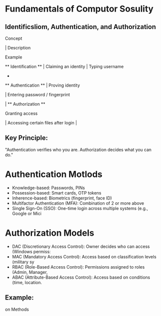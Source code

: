 # Fundamentals of Computor Sosulity
## Identificsliom, Authentication, and Authorization
Concept

| Description

Example

** Identification **
| Claiming an identity
| Typing username

-

** Authentication **
| Proving identity

| Entering password / fingerprint

| ** Authorization **

Granting access

| Accessing certain files after login |

## Key Principle:
"Authentication verifies who you are. Authorization decides what you can do."
# Authentication Motlods
- Knowledge-based: Passwords, PINs
- Possession-based: Smart cards, OTP tokens
- Inherence-based: Biometrics (fingerprint, face ID)
- Multifactor Authentication (MFA): Combination of 2 or more above
- Single Sign-On (SSO): One-time login across multiple systems (e.g., Google or Mici
# Authorization Models
- DAC (Discretionary Access Control): Owner decides who can access (Windows permiss:
- MAC (Mandatory Access Control): Access based on classification levels (military sy
- RBAC (Role-Based Access Control): Permissions assigned to roles (Admin, Manager,
- ABAC (Attribute-Based Access Control): Access based on conditions (time, location.
## Example:

on Methods
